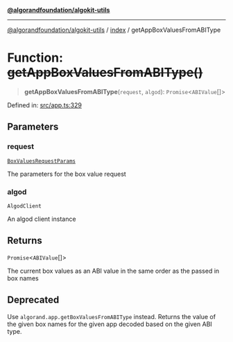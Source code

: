 [**@algorandfoundation/algokit-utils**](../../README.md)

***

[@algorandfoundation/algokit-utils](../../README.md) / [index](../README.md) / getAppBoxValuesFromABIType

# Function: ~~getAppBoxValuesFromABIType()~~

> **getAppBoxValuesFromABIType**(`request`, `algod`): `Promise`\<`ABIValue`[]\>

Defined in: [src/app.ts:329](https://github.com/algorandfoundation/algokit-utils-ts/blob/main/src/app.ts#L329)

## Parameters

### request

[`BoxValuesRequestParams`](../../types/app/interfaces/BoxValuesRequestParams.md)

The parameters for the box value request

### algod

`AlgodClient`

An algod client instance

## Returns

`Promise`\<`ABIValue`[]\>

The current box values as an ABI value in the same order as the passed in box names

## Deprecated

Use `algorand.app.getBoxValuesFromABIType` instead.
Returns the value of the given box names for the given app decoded based on the given ABI type.
